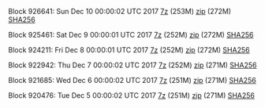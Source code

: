 Block 926641: Sun Dec 10 00:00:02 UTC 2017 [7z](https://transfer.sh/h4u6g/bootstrap.dat.20171210.7z) (253M) [zip](https://transfer.sh/LQxWy/bootstrap.dat.20171210.zip) (272M) [SHA256](https://transfer.sh/l305C/sha256.txt)

Block 925461: Sat Dec  9 00:00:01 UTC 2017 [7z](https://transfer.sh/7br5B/bootstrap.dat.20171209.7z) (252M) [zip](https://transfer.sh/12OeoC/bootstrap.dat.20171209.zip) (272M) [SHA256](https://transfer.sh/rqgHX/sha256.txt)

Block 924211: Fri Dec  8 00:00:01 UTC 2017 [7z]() (252M) [zip]() (272M) [SHA256]()

Block 922942: Thu Dec  7 00:00:02 UTC 2017 [7z](https://transfer.sh/r1B47/bootstrap.dat.20171207.7z) (252M) [zip](https://transfer.sh/TpWZY/bootstrap.dat.20171207.zip) (271M) [SHA256](https://transfer.sh/SyLXa/sha256.txt)

Block 921685: Wed Dec  6 00:00:02 UTC 2017 [7z](https://transfer.sh/t9eyA/bootstrap.dat.20171206.7z) (251M) [zip](https://transfer.sh/14r0JZ/bootstrap.dat.20171206.zip) (271M) [SHA256](https://transfer.sh/3oV2x/sha256.txt)

Block 920476: Tue Dec  5 00:00:02 UTC 2017 [7z](https://transfer.sh/Cnec9/bootstrap.dat.20171205.7z) (251M) [zip](https://transfer.sh/czDqd/bootstrap.dat.20171205.zip) (271M) [SHA256](https://transfer.sh/12Wn0b/sha256.txt)
